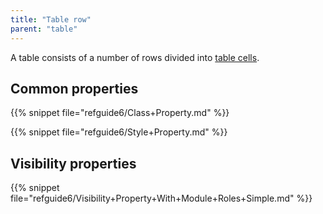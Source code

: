 ```yaml
---
title: "Table row"
parent: "table"
---
```



A table consists of a number of rows divided into [table cells](table-cell).

## Common properties

{{% snippet file="refguide6/Class+Property.md" %}}

{{% snippet file="refguide6/Style+Property.md" %}}

## Visibility properties

{{% snippet file="refguide6/Visibility+Property+With+Module+Roles+Simple.md" %}}
